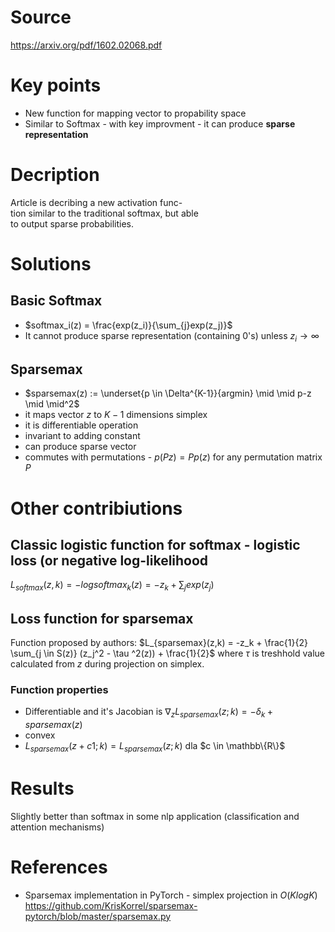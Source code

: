 # Source
https://arxiv.org/pdf/1602.02068.pdf

# Key points

- New function for mapping vector to propability space
- Similar to Softmax - with key improvment - it can produce  **sparse representation** 

# Decription

Article is decribing a new activation func-  
tion similar to the traditional softmax, but able  
to output sparse probabilities.

# Solutions

## Basic Softmax 
- $softmax_i(z)  = \frac{exp(z_i)}{\sum_{j}exp(z_j)}$
- It cannot produce sparse representation (containing 0's) unless $z_i \longrightarrow \infty$


## Sparsemax

- $sparsemax(z) := \underset{p \in \Delta^{K-1}}{argmin} \mid \mid p-z \mid \mid^2$ 
- it maps vector $z$ to $K-1$ dimensions simplex
- it is differentiable operation
- invariant to adding constant
- can produce sparse vector
- commutes with permutations - $p(Pz) = Pp(z)$ for any permutation matrix $P$

# Other contribiutions
## Classic logistic function for softmax - logistic loss (or negative log-likelihood
$L_{softmax}(z, k) = -log softmax_k(z) = -z_k + \sum_j exp(z_j)$
## Loss function for sparsemax
Function proposed by authors:
$L_{sparsemax}(z,k) = -z_k + \frac{1}{2} \sum_{j \in S(z)} (z_j^2 - \tau ^2(z)) + \frac{1}{2}$
where $\tau$ is treshhold value calculated from $z$ during projection on simplex.

### Function properties
- Differentiable and it's Jacobian is $\nabla_z L_{sparsemax}(z;k) = -\delta_k + sparsemax(z)$
- convex
- $L_{sparsemax}(z+c1;k) = L_{sparsemax}(z;k)$ dla $c \in  \mathbb\{R\}$ 

# Results 

Slightly better than softmax in some nlp application (classification and attention mechanisms)
# References

- Sparsemax implementation in PyTorch - simplex projection in $O(K log K)$ https://github.com/KrisKorrel/sparsemax-pytorch/blob/master/sparsemax.py 


